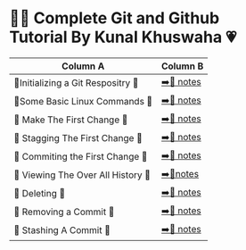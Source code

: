 # 💁‍♂️ Complete Git and Github<br> Tutorial By Kunal Khuswaha 💗

Column A | Column B |
---------|----------|
 📁Initializing a Git Respositry 💚 | [➡️📝 notes](https://github.com/DeepakKumarDKN/Git-By-Kunal-Khuswaha/blob/main/Initializing%20A%20Git%20Repositry/notes.txt) |
 📁Some Basic Linux Commands 💚| [➡️📝 notes](https://github.com/DeepakKumarDKN/Git-By-Kunal-Khuswaha/blob/main/Some%20Basic%20Linux%20Commands/Notes.txt) |
📁 Make The First Change 💜 | [➡️📝 notes](https://github.com/DeepakKumarDKN/Git-By-Kunal-Khuswaha/blob/main/Make%20The%20First%20Change/notes.txt) |
📁 Stagging The First Change 💜 | [➡️📝 notes](https://github.com/DeepakKumarDKN/Git-By-Kunal-Khuswaha/blob/main/Make%20The%20First%20Change/notes.txt) |
📁 Commiting the First Change 💜 |[➡️📝 notes](https://github.com/DeepakKumarDKN/Git-By-Kunal-Khuswaha/blob/main/Commiting%20The%20First%20Change/notes.txt)|
📁 Viewing The Over All History 💛|[➡️📝notes](https://github.com/DeepakKumarDKN/Git-By-Kunal-Khuswaha/blob/main/Viewing%20The%20Overall%20History/notes.txt)|
📁 Deleting 💛|[➡️📝 notes](https://github.com/DeepakKumarDKN/Git-By-Kunal-Khuswaha/blob/main/Deleting/notes.txt)|
📁 Removing a Commit 💛|[➡️📝 notes](https://github.com/DeepakKumarDKN/Git-By-Kunal-Khuswaha/blob/main/Removing%20a%20commit/notes.txt)|
📁 Stashing A Commit 💛| [➡️📝 notes](https://github.com/DeepakKumarDKN/Git-By-Kunal-Khuswaha/blob/main/Stashing%20Process/notes.txt)|

